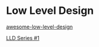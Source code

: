 
# Low Level Design


[awesome-low-level-design](https://github.com/ashishps1/awesome-low-level-design)

[LLD Series #1](https://github.com/kumaransg/LLD)
